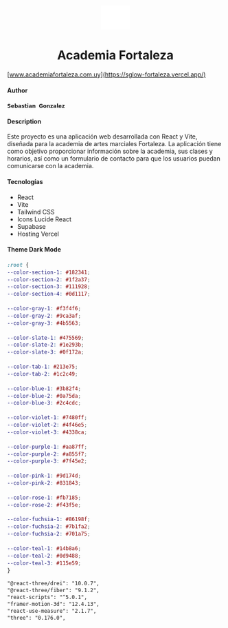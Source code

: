 <div align="center" class="flex items-center justify-center">
  <img src="public/favicon.svg" alt="Logo" width="68" height="56" />
  <h1 class="text-3xl font-bold">Academia Fortaleza</h1>  
</div>

[www.academiafortaleza.com.uy](https://sglow-fortaleza.vercel.app/)

#### Author
`𝗦𝗲𝗯𝗮𝘀𝘁𝗶𝗮𝗻 𝗚𝗼𝗻𝘇𝗮𝗹𝗲𝘇`

#### Description
Este proyecto es una aplicación web desarrollada con React y Vite, diseñada para la academia de artes marciales Fortaleza. La aplicación tiene como objetivo proporcionar información sobre la academia, sus clases y horarios, así como un formulario de contacto para que los usuarios puedan comunicarse con la academia.


#### Tecnologías
- React
- Vite
- Tailwind CSS
- Icons Lucide React
- Supabase
- Hosting Vercel

#### Theme Dark Mode
```css
:root {
--color-section-1: #182341;
--color-section-2: #1f2a37;
--color-section-3: #111928;
--color-section-4: #0d1117;

--color-gray-1: #f3f4f6;
--color-gray-2: #9ca3af;
--color-gray-3: #4b5563;

--color-slate-1: #475569;
--color-slate-2: #1e293b;
--color-slate-3: #0f172a;

--color-tab-1: #213e75;
--color-tab-2: #1c2c49;

--color-blue-1: #3b82f4;
--color-blue-2: #0a75da;
--color-blue-3: #2c4cdc;

--color-violet-1: #7480ff;
--color-violet-2: #4f46e5;
--color-violet-3: #4338ca;

--color-purple-1: #aa87ff;
--color-purple-2: #a855f7;
--color-purple-3: #7f45e2;

--color-pink-1: #9d174d;
--color-pink-2: #831843;

--color-rose-1: #fb7185;
--color-rose-2: #f43f5e;

--color-fuchsia-1: #86198f;
--color-fuchsia-2: #7b1fa2;
--color-fuchsia-2: #701a75;

--color-teal-1: #14b8a6;
--color-teal-2: #0d9488;
--color-teal-3: #115e59;
}

```



    "@react-three/drei": "10.0.7",
    "@react-three/fiber": "9.1.2",
    "react-scripts": "^5.0.1",
    "framer-motion-3d": "12.4.13",
    "react-use-measure": "2.1.7",
    "three": "0.176.0",